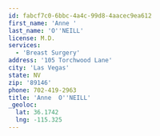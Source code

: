 ```yaml
---
id: fabcf7c0-6bbc-4a4c-99d8-4aacec9ea612
first_name: 'Anne '
last_name: 'O''NEILL'
license: M.D.
services:
  - 'Breast Surgery'
address: '105 Torchwood Lane'
city: 'Las Vegas'
state: NV
zip: '89146'
phone: 702-419-2963
title: 'Anne  O''NEILL'
_geoloc:
  lat: 36.1742
  lng: -115.325
---
```

